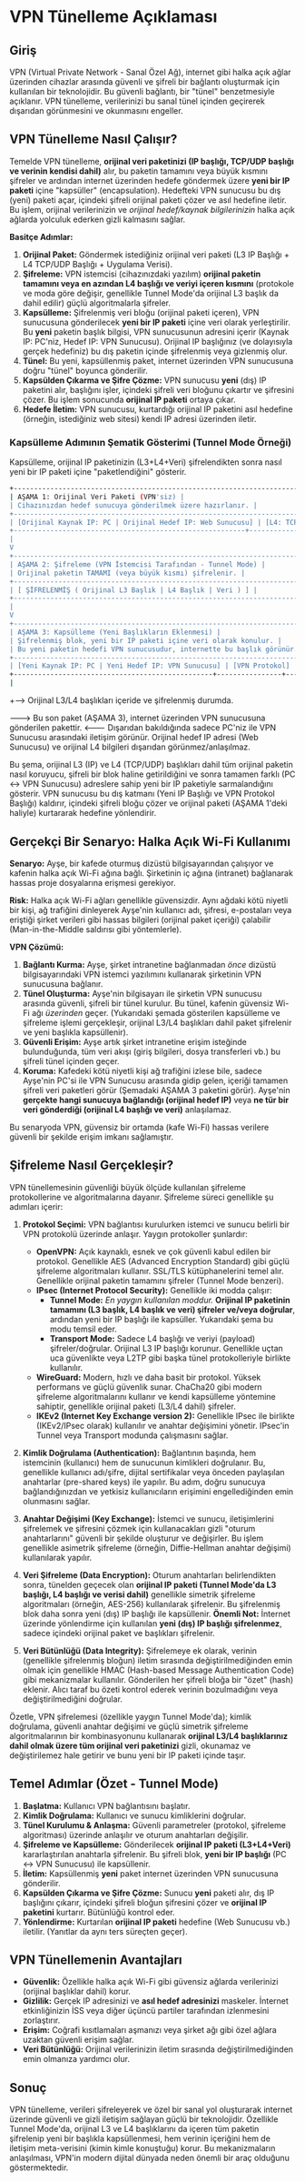# VPN Tünelleme Açıklaması

## Giriş

VPN (Virtual Private Network - Sanal Özel Ağ), internet gibi halka açık ağlar üzerinden cihazlar arasında güvenli ve şifreli bir bağlantı oluşturmak için kullanılan bir teknolojidir. Bu güvenli bağlantı, bir "tünel" benzetmesiyle açıklanır. VPN tünelleme, verilerinizi bu sanal tünel içinden geçirerek dışarıdan görünmesini ve okunmasını engeller.

## VPN Tünelleme Nasıl Çalışır?

Temelde VPN tünelleme, **orijinal veri paketinizi (IP başlığı, TCP/UDP başlığı ve verinin kendisi dahil)** alır, bu paketin tamamını veya büyük kısmını şifreler ve ardından internet üzerinden hedefe göndermek üzere **yeni bir IP paketi** içine "kapsüller" (encapsulation). Hedefteki VPN sunucusu bu dış (yeni) paketi açar, içindeki şifreli orijinal paketi çözer ve asıl hedefine iletir. Bu işlem, orijinal verilerinizin ve *orijinal hedef/kaynak bilgilerinizin* halka açık ağlarda yolculuk ederken gizli kalmasını sağlar.

**Basitçe Adımlar:**

1.  **Orijinal Paket:** Göndermek istediğiniz orijinal veri paketi (L3 IP Başlığı + L4 TCP/UDP Başlığı + Uygulama Verisi).
2.  **Şifreleme:** VPN istemcisi (cihazınızdaki yazılım) **orijinal paketin tamamını veya en azından L4 başlığı ve veriyi içeren kısmını** (protokole ve moda göre değişir, genellikle Tunnel Mode'da orijinal L3 başlık da dahil edilir) güçlü algoritmalarla şifreler.
3.  **Kapsülleme:** Şifrelenmiş veri bloğu (orijinal paketi içeren), VPN sunucusuna gönderilecek **yeni bir IP paketi** içine veri olarak yerleştirilir. Bu **yeni** paketin başlık bilgisi, VPN sunucusunun adresini içerir (Kaynak IP: PC'niz, Hedef IP: VPN Sunucusu). Orijinal IP başlığınız (ve dolayısıyla gerçek hedefiniz) bu dış paketin içinde şifrelenmiş veya gizlenmiş olur.
4.  **Tünel:** Bu yeni, kapsüllenmiş paket, internet üzerinden VPN sunucusuna doğru "tünel" boyunca gönderilir.
5.  **Kapsülden Çıkarma ve Şifre Çözme:** VPN sunucusu **yeni** (dış) IP paketini alır, başlığını işler, içindeki şifreli veri bloğunu çıkartır ve şifresini çözer. Bu işlem sonucunda **orijinal IP paketi** ortaya çıkar.
6.  **Hedefe İletim:** VPN sunucusu, kurtardığı orijinal IP paketini asıl hedefine (örneğin, istediğiniz web sitesi) kendi IP adresi üzerinden iletir.

### Kapsülleme Adımının Şematik Gösterimi (Tunnel Mode Örneği)

Kapsülleme, orijinal IP paketinizin (L3+L4+Veri) şifrelendikten sonra nasıl yeni bir IP paketi içine "paketlendiğini" gösterir.

``` bash
+-----------------------------------------------------------------------+
| AŞAMA 1: Orijinal Veri Paketi (VPN'siz) |
| Cihazınızdan hedef sunucuya gönderilmek üzere hazırlanır. |
+-----------------------------------------------------------------------+
| [Orijinal Kaynak IP: PC | Orijinal Hedef IP: Web Sunucusu] | [L4: TCP/UDP] | [Veri] |
+---------------------------------------------------------+---------------+--------+
|
V
+-----------------------------------------------------------------------+
| AŞAMA 2: Şifreleme (VPN İstemcisi Tarafından - Tunnel Mode) |
| Orijinal paketin TAMAMI (veya büyük kısmı) şifrelenir. |
+-----------------------------------------------------------------------+
| [ ŞİFRELENMİŞ ( Orijinal L3 Başlık | L4 Başlık | Veri ) ] |
+-----------------------------------------------------------------------+
|
V
+-----------------------------------------------------------------------+
| AŞAMA 3: Kapsülleme (Yeni Başlıkların Eklenmesi) |
| Şifrelenmiş blok, yeni bir IP paketi içine veri olarak konulur. |
| Bu yeni paketin hedefi VPN sunucusudur, internette bu başlık görünür. |
+-----------------------------------------------------------------------+
| [Yeni Kaynak IP: PC | Yeni Hedef IP: VPN Sunucusu] | [VPN Protokol] | [ AŞAMA 2'deki Şifrelenmiş Blok ] |
+-------------------------------------------------+----------------+-----------------------------------+
|
```
+--> Orijinal L3/L4 başlıkları içeride
ve şifrelenmiş durumda.

---> Bu son paket (AŞAMA 3), internet üzerinden VPN sunucusuna gönderilen pakettir. <---
Dışarıdan bakıldığında sadece PC'niz ile VPN Sunucusu arasındaki iletişim görünür.
Orijinal hedef IP adresi (Web Sunucusu) ve orijinal L4 bilgileri dışarıdan görünmez/anlaşılmaz.


Bu şema, orijinal L3 (IP) ve L4 (TCP/UDP) başlıkları dahil tüm orijinal paketin nasıl koruyucu, şifreli bir blok haline getirildiğini ve sonra tamamen farklı (PC <-> VPN Sunucusu) adreslere sahip yeni bir IP paketiyle sarmalandığını gösterir. VPN sunucusu bu dış katmanı (Yeni IP Başlığı ve VPN Protokol Başlığı) kaldırır, içindeki şifreli bloğu çözer ve orijinal paketi (AŞAMA 1'deki haliyle) kurtararak hedefine yönlendirir.

## Gerçekçi Bir Senaryo: Halka Açık Wi-Fi Kullanımı

**Senaryo:** Ayşe, bir kafede oturmuş dizüstü bilgisayarından çalışıyor ve kafenin halka açık Wi-Fi ağına bağlı. Şirketinin iç ağına (intranet) bağlanarak hassas proje dosyalarına erişmesi gerekiyor.

**Risk:** Halka açık Wi-Fi ağları genellikle güvensizdir. Aynı ağdaki kötü niyetli bir kişi, ağ trafiğini dinleyerek Ayşe'nin kullanıcı adı, şifresi, e-postaları veya eriştiği şirket verileri gibi hassas bilgileri (orijinal paket içeriği) çalabilir (Man-in-the-Middle saldırısı gibi yöntemlerle).

**VPN Çözümü:**

1.  **Bağlantı Kurma:** Ayşe, şirket intranetine bağlanmadan *önce* dizüstü bilgisayarındaki VPN istemci yazılımını kullanarak şirketinin VPN sunucusuna bağlanır.
2.  **Tünel Oluşturma:** Ayşe'nin bilgisayarı ile şirketin VPN sunucusu arasında güvenli, şifreli bir tünel kurulur. Bu tünel, kafenin güvensiz Wi-Fi ağı *üzerinden* geçer. (Yukarıdaki şemada gösterilen kapsülleme ve şifreleme işlemi gerçekleşir, orijinal L3/L4 başlıkları dahil paket şifrelenir ve yeni başlıkla kapsüllenir).
3.  **Güvenli Erişim:** Ayşe artık şirket intranetine erişim isteğinde bulunduğunda, tüm veri akışı (giriş bilgileri, dosya transferleri vb.) bu şifreli tünel içinden geçer.
4.  **Koruma:** Kafedeki kötü niyetli kişi ağ trafiğini izlese bile, sadece Ayşe'nin PC'si ile VPN Sunucusu arasında gidip gelen, içeriği tamamen şifreli veri paketleri görür (Şemadaki AŞAMA 3 paketini görür). Ayşe'nin **gerçekte hangi sunucuya bağlandığı (orijinal hedef IP)** veya **ne tür bir veri gönderdiği (orijinal L4 başlığı ve veri)** anlaşılamaz.

Bu senaryoda VPN, güvensiz bir ortamda (kafe Wi-Fi) hassas verilere güvenli bir şekilde erişim imkanı sağlamıştır.

## Şifreleme Nasıl Gerçekleşir?

VPN tünellemesinin güvenliği büyük ölçüde kullanılan şifreleme protokollerine ve algoritmalarına dayanır. Şifreleme süreci genellikle şu adımları içerir:

1.  **Protokol Seçimi:** VPN bağlantısı kurulurken istemci ve sunucu belirli bir VPN protokolü üzerinde anlaşır. Yaygın protokoller şunlardır:
    *   **OpenVPN:** Açık kaynaklı, esnek ve çok güvenli kabul edilen bir protokol. Genellikle AES (Advanced Encryption Standard) gibi güçlü şifreleme algoritmaları kullanır. SSL/TLS kütüphanelerini temel alır. Genellikle orijinal paketin tamamını şifreler (Tunnel Mode benzeri).
    *   **IPsec (Internet Protocol Security):** Genellikle iki modda çalışır:
        *   **Tunnel Mode:** *En yaygın kullanılan moddur.* **Orijinal IP paketinin tamamını (L3 başlık, L4 başlık ve veri) şifreler ve/veya doğrular**, ardından yeni bir IP başlığı ile kapsüller. Yukarıdaki şema bu modu temsil eder.
        *   **Transport Mode:** Sadece L4 başlığı ve veriyi (payload) şifreler/doğrular. Orijinal L3 IP başlığı korunur. Genellikle uçtan uca güvenlikte veya L2TP gibi başka tünel protokolleriyle birlikte kullanılır.
    *   **WireGuard:** Modern, hızlı ve daha basit bir protokol. Yüksek performans ve güçlü güvenlik sunar. ChaCha20 gibi modern şifreleme algoritmalarını kullanır ve kendi kapsülleme yöntemine sahiptir, genellikle orijinal paketi (L3/L4 dahil) şifreler.
    *   **IKEv2 (Internet Key Exchange version 2):** Genellikle IPsec ile birlikte (IKEv2/IPsec olarak) kullanılır ve anahtar değişimini yönetir. IPsec'in Tunnel veya Transport modunda çalışmasını sağlar.

2.  **Kimlik Doğrulama (Authentication):** Bağlantının başında, hem istemcinin (kullanıcı) hem de sunucunun kimlikleri doğrulanır. Bu, genellikle kullanıcı adı/şifre, dijital sertifikalar veya önceden paylaşılan anahtarlar (pre-shared keys) ile yapılır. Bu adım, doğru sunucuya bağlandığınızdan ve yetkisiz kullanıcıların erişimini engellediğinden emin olunmasını sağlar.

3.  **Anahtar Değişimi (Key Exchange):** İstemci ve sunucu, iletişimlerini şifrelemek ve şifresini çözmek için kullanacakları gizli "oturum anahtarlarını" güvenli bir şekilde oluşturur ve değişirler. Bu işlem genellikle asimetrik şifreleme (örneğin, Diffie-Hellman anahtar değişimi) kullanılarak yapılır.

4.  **Veri Şifreleme (Data Encryption):** Oturum anahtarları belirlendikten sonra, tünelden geçecek olan **orijinal IP paketi (Tunnel Mode'da L3 başlığı, L4 başlığı ve verisi dahil)** genellikle simetrik şifreleme algoritmaları (örneğin, AES-256) kullanılarak şifrelenir. Bu şifrelenmiş blok daha sonra yeni (dış) IP başlığı ile kapsüllenir. **Önemli Not:** İnternet üzerinde yönlendirme için kullanılan **yeni (dış) IP başlığı şifrelenmez**, sadece içindeki orijinal paket ve başlıkları şifrelenir.

5.  **Veri Bütünlüğü (Data Integrity):** Şifrelemeye ek olarak, verinin (genellikle şifrelenmiş bloğun) iletim sırasında değiştirilmediğinden emin olmak için genellikle HMAC (Hash-based Message Authentication Code) gibi mekanizmalar kullanılır. Gönderilen her şifreli bloğa bir "özet" (hash) eklenir. Alıcı taraf bu özeti kontrol ederek verinin bozulmadığını veya değiştirilmediğini doğrular.

Özetle, VPN şifrelemesi (özellikle yaygın Tunnel Mode'da); kimlik doğrulama, güvenli anahtar değişimi ve güçlü simetrik şifreleme algoritmalarının bir kombinasyonunu kullanarak **orijinal L3/L4 başlıklarınız dahil olmak üzere tüm orijinal veri paketinizi** gizli, okunamaz ve değiştirilemez hale getirir ve bunu yeni bir IP paketi içinde taşır.

## Temel Adımlar (Özet - Tunnel Mode)

1.  **Başlatma:** Kullanıcı VPN bağlantısını başlatır.
2.  **Kimlik Doğrulama:** Kullanıcı ve sunucu kimliklerini doğrular.
3.  **Tünel Kurulumu & Anlaşma:** Güvenli parametreler (protokol, şifreleme algoritması) üzerinde anlaşılır ve oturum anahtarları değişilir.
4.  **Şifreleme ve Kapsülleme:** Gönderilecek **orijinal IP paketi (L3+L4+Veri)** kararlaştırılan anahtarla şifrelenir. Bu şifreli blok, **yeni bir IP başlığı** (PC <-> VPN Sunucusu) ile kapsüllenir.
5.  **İletim:** Kapsüllenmiş **yeni** paket internet üzerinden VPN sunucusuna gönderilir.
6.  **Kapsülden Çıkarma ve Şifre Çözme:** Sunucu **yeni** paketi alır, dış IP başlığını çıkarır, içindeki şifreli bloğun şifresini çözer ve **orijinal IP paketini** kurtarır. Bütünlüğü kontrol eder.
7.  **Yönlendirme:** Kurtarılan **orijinal IP paketi** hedefine (Web Sunucusu vb.) iletilir. (Yanıtlar da aynı ters süreçten geçer).

## VPN Tünellemenin Avantajları

*   **Güvenlik:** Özellikle halka açık Wi-Fi gibi güvensiz ağlarda verilerinizi (orijinal başlıklar dahil) korur.
*   **Gizlilik:** Gerçek IP adresinizi ve **asıl hedef adresinizi** maskeler. İnternet etkinliğinizin İSS veya diğer üçüncü partiler tarafından izlenmesini zorlaştırır.
*   **Erişim:** Coğrafi kısıtlamaları aşmanızı veya şirket ağı gibi özel ağlara uzaktan güvenli erişim sağlar.
*   **Veri Bütünlüğü:** Orijinal verilerinizin iletim sırasında değiştirilmediğinden emin olmanıza yardımcı olur.

## Sonuç

VPN tünelleme, verileri şifreleyerek ve özel bir sanal yol oluşturarak internet üzerinde güvenli ve gizli iletişim sağlayan güçlü bir teknolojidir. Özellikle Tunnel Mode'da, orijinal L3 ve L4 başlıklarını da içeren tüm paketin şifrelenip yeni bir başlıkla kapsüllenmesi, hem verinin içeriğini hem de iletişim meta-verisini (kimin kimle konuştuğu) korur. Bu mekanizmaların anlaşılması, VPN'in modern dijital dünyada neden önemli bir araç olduğunu göstermektedir.
